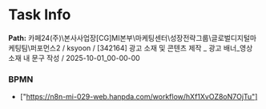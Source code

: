 # Task Info

**Path:** 카페24(주)\본사사업장\[CG]MI본부\마케팅센터\성장전략그룹\글로벌디지털마케팅팀\퍼포먼스2 / ksyoon / [342164] 광고 소재 및 콘텐츠 제작 _ 광고 배너_영상 소재 내 문구 작성 / 2025-10-01_00-00-00

### BPMN
- ["https://n8n-mi-029-web.hanpda.com/workflow/hXf1XvOZ8oN7OjTu"]

